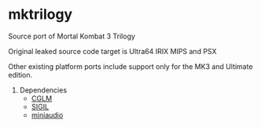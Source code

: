# mktrilogy 

Source port of Mortal Kombat 3 Trilogy

Original leaked source code target is Ultra64 IRIX MIPS and PSX

Other existing platform ports include support only for the MK3
and Ultimate edition.

1. Dependencies
    - [CGLM](https://github.com/recp/cglm/)
    - [SIGIL](http://github.com/simonrad/sigil/)
    - [miniaudio](https://miniaud.io/)


